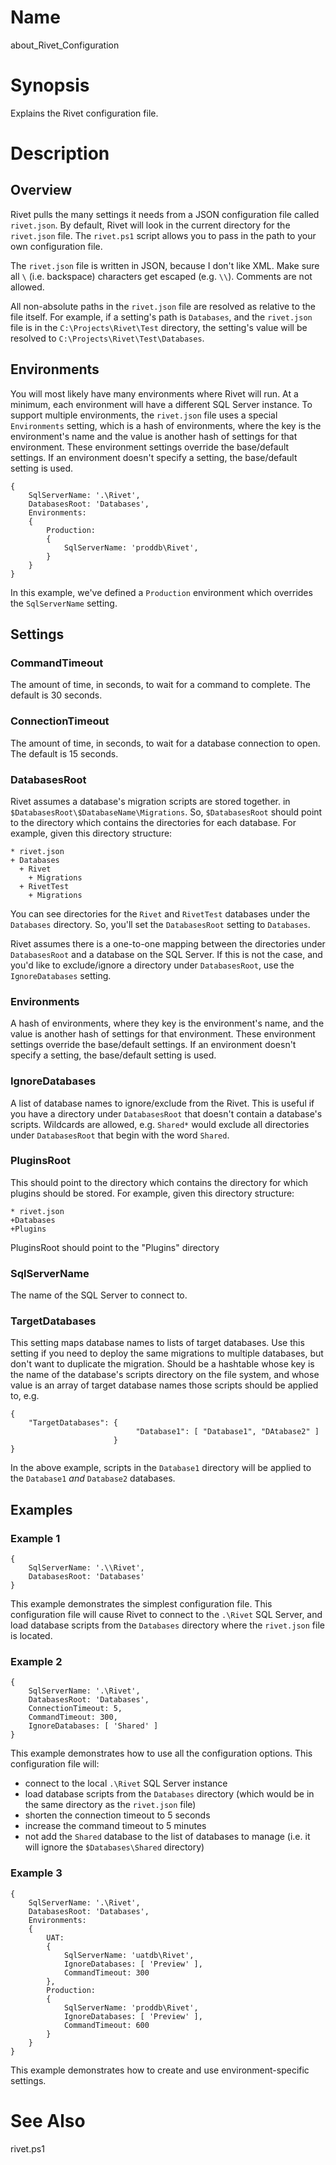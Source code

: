 # Name

about\_Rivet\_Configuration

# Synopsis

Explains the Rivet configuration file.

# Description

## Overview

Rivet pulls the many settings it needs from a JSON configuration file called `rivet.json`.  By default, Rivet will look in the current directory for the `rivet.json` file.  The `rivet.ps1` script allows you to pass in the path to your own configuration file.

The `rivet.json` file is written in JSON, because I don't like XML.  Make sure all `\` (i.e. backspace) characters get escaped (e.g. `\\`).  Comments are not allowed.

All non-absolute paths in the `rivet.json` file are resolved as relative to the file itself.  For example, if a setting's path is `Databases`, and the `rivet.json` file is in the `C:\Projects\Rivet\Test` directory, the setting's value will be resolved to `C:\Projects\Rivet\Test\Databases`.

## Environments

You will most likely have many environments where Rivet will run.  At a minimum, each environment will have a different SQL Server instance.  To support multiple environments, the `rivet.json` file uses a special `Environments` setting, which is a hash of environments, where the key is the environment's name and the value is another hash of settings for that environment. These environment settings override the base/default settings.  If an environment doesn't specify a setting, the base/default setting is used.

    {
        SqlServerName: '.\Rivet',
        DatabasesRoot: 'Databases',
        Environments: 
        {
            Production:
            {
                SqlServerName: 'proddb\Rivet',
            }
        }
    }

In this example, we've defined a `Production` environment which overrides the `SqlServerName` setting.

## Settings

### CommandTimeout

The amount of time, in seconds, to wait for a command to complete.  The default is 30 seconds.

### ConnectionTimeout

The amount of time, in seconds, to wait for a database connection to open.  The default is 15 seconds.
    
### DatabasesRoot

Rivet assumes a database's migration scripts are stored together.  in `$DatabasesRoot\$DatabaseName\Migrations`.  So, `$DatabasesRoot` should point to the directory which contains the directories for each database.  For example, given this directory structure:

    * rivet.json
    + Databases
      + Rivet
        + Migrations
      + RivetTest
        + Migrations

You can see directories for the `Rivet` and `RivetTest` databases under the `Databases` directory.  So, you'll set the `DatabasesRoot` setting to `Databases`.

Rivet assumes there is a one-to-one mapping between the directories under `DatabasesRoot` and a database on the SQL Server.  If this is not the case, and you'd like to exclude/ignore a directory under `DatabasesRoot`, use the `IgnoreDatabases` setting.

### Environments

A hash of environments, where they key is the environment's name, and the value is another hash of settings for that environment. These environment settings override the base/default settings.  If an environment doesn't specify a setting, the base/default setting is used.

### IgnoreDatabases

A list of database names to ignore/exclude from the Rivet.  This is useful if you have a directory  under `DatabasesRoot` that doesn't contain a database's scripts.  Wildcards are allowed, e.g. `Shared*` would exclude all directories under `DatabasesRoot` that begin with the word `Shared`.

### PluginsRoot

This should point to the directory which contains the directory for which plugins should be stored.  For example, given this directory structure:

	* rivet.json
	+Databases
	+Plugins

PluginsRoot should point to the "Plugins" directory

### SqlServerName

The name of the SQL Server to connect to.

### TargetDatabases

This setting maps database names to lists of target databases. Use this setting if you need to deploy the same migrations to multiple databases, but don't want to duplicate the migration. Should be a hashtable whose key is the name of the database's scripts directory on the file system, and whose value is an array of target database names those scripts should be applied to, e.g.

    {
        "TargetDatabases": {
                                "Database1": [ "Database1", "DAtabase2" ]
                           }
    }

In the above example, scripts in the `Database1` directory will be applied to the `Database1` *and* `Database2` databases.


## Examples

### Example 1

    {
        SqlServerName: '.\\Rivet',
        DatabasesRoot: 'Databases'
    }

This example demonstrates the simplest configuration file. This configuration file will cause Rivet to connect to the `.\Rivet` SQL Server, and load database scripts from the `Databases` directory where the `rivet.json` file is located.

### Example 2

    {
        SqlServerName: '.\Rivet',
        DatabasesRoot: 'Databases',
        ConnectionTimeout: 5,
        CommandTimeout: 300,
        IgnoreDatabases: [ 'Shared' ]
    }

This example demonstrates how to use all the configuration options.  This configuration file will:

 * connect to the local `.\Rivet` SQL Server instance
 * load database scripts from the `Databases` directory (which would be in the same directory as the `rivet.json` file)
 * shorten the connection timeout to 5 seconds
 * increase the command timeout to 5 minutes
 * not add the `Shared` database to the list of databases to manage (i.e. it will ignore the `$Databases\Shared` directory)
 
### Example 3

    {
        SqlServerName: '.\Rivet',
        DatabasesRoot: 'Databases',
        Environments: 
        {
            UAT:
            {
                SqlServerName: 'uatdb\Rivet',
                IgnoreDatabases: [ 'Preview' ],
                CommandTimeout: 300
            },
            Production:
            {
                SqlServerName: 'proddb\Rivet',
                IgnoreDatabases: [ 'Preview' ],
                CommandTimeout: 600
            }
        }
    }

This example demonstrates how to create and use environment-specific settings.  

# See Also

rivet.ps1
